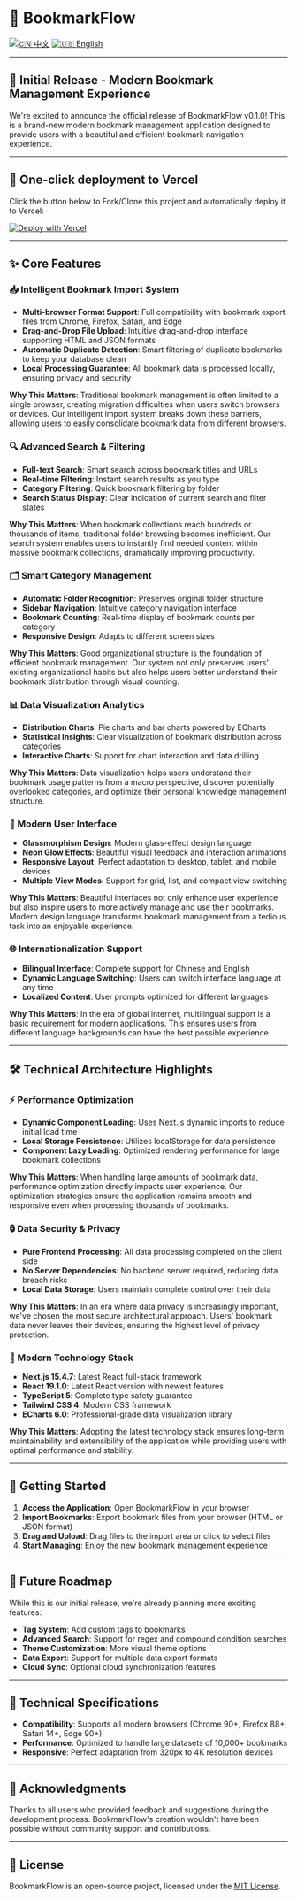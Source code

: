 # 📕 BookmarkFlow

[![🇨🇳 中文](https://img.shields.io/badge/lang-中文-red.svg)](README.md)
[![🇺🇸 English](https://img.shields.io/badge/lang-English-blue.svg)](README-en.md)

---

## 🎉 Initial Release - Modern Bookmark Management Experience

We're excited to announce the official release of BookmarkFlow v0.1.0! This is a brand-new modern bookmark management application designed to provide users with a beautiful and efficient bookmark navigation experience.

---

## 🚀 One-click deployment to Vercel

Click the button below to Fork/Clone this project and automatically deploy it to Vercel:

[![Deploy with Vercel](https://vercel.com/button)](https://vercel.com/new/clone?repository-url=https://github.com/Adoubf/BookmarkFlow&project-name=bookmark-flow&repository-name=BookmarkFlow)

---

## ✨ Core Features

### 📥 Intelligent Bookmark Import System
- **Multi-browser Format Support**: Full compatibility with bookmark export files from Chrome, Firefox, Safari, and Edge
- **Drag-and-Drop File Upload**: Intuitive drag-and-drop interface supporting HTML and JSON formats
- **Automatic Duplicate Detection**: Smart filtering of duplicate bookmarks to keep your database clean
- **Local Processing Guarantee**: All bookmark data is processed locally, ensuring privacy and security

**Why This Matters**: Traditional bookmark management is often limited to a single browser, creating migration difficulties when users switch browsers or devices. Our intelligent import system breaks down these barriers, allowing users to easily consolidate bookmark data from different browsers.

### 🔍 Advanced Search & Filtering
- **Full-text Search**: Smart search across bookmark titles and URLs
- **Real-time Filtering**: Instant search results as you type
- **Category Filtering**: Quick bookmark filtering by folder
- **Search Status Display**: Clear indication of current search and filter states

**Why This Matters**: When bookmark collections reach hundreds or thousands of items, traditional folder browsing becomes inefficient. Our search system enables users to instantly find needed content within massive bookmark collections, dramatically improving productivity.

### 🗂️ Smart Category Management
- **Automatic Folder Recognition**: Preserves original folder structure
- **Sidebar Navigation**: Intuitive category navigation interface
- **Bookmark Counting**: Real-time display of bookmark counts per category
- **Responsive Design**: Adapts to different screen sizes

**Why This Matters**: Good organizational structure is the foundation of efficient bookmark management. Our system not only preserves users' existing organizational habits but also helps users better understand their bookmark distribution through visual counting.

### 📊 Data Visualization Analytics
- **Distribution Charts**: Pie charts and bar charts powered by ECharts
- **Statistical Insights**: Clear visualization of bookmark distribution across categories
- **Interactive Charts**: Support for chart interaction and data drilling

**Why This Matters**: Data visualization helps users understand their bookmark usage patterns from a macro perspective, discover potentially overlooked categories, and optimize their personal knowledge management structure.

### 🎨 Modern User Interface
- **Glassmorphism Design**: Modern glass-effect design language
- **Neon Glow Effects**: Beautiful visual feedback and interaction animations
- **Responsive Layout**: Perfect adaptation to desktop, tablet, and mobile devices
- **Multiple View Modes**: Support for grid, list, and compact view switching

**Why This Matters**: Beautiful interfaces not only enhance user experience but also inspire users to more actively manage and use their bookmarks. Modern design language transforms bookmark management from a tedious task into an enjoyable experience.

### 🌐 Internationalization Support
- **Bilingual Interface**: Complete support for Chinese and English
- **Dynamic Language Switching**: Users can switch interface language at any time
- **Localized Content**: User prompts optimized for different languages

**Why This Matters**: In the era of global internet, multilingual support is a basic requirement for modern applications. This ensures users from different language backgrounds can have the best possible experience.

---

## 🛠️ Technical Architecture Highlights

### ⚡ Performance Optimization
- **Dynamic Component Loading**: Uses Next.js dynamic imports to reduce initial load time
- **Local Storage Persistence**: Utilizes localStorage for data persistence
- **Component Lazy Loading**: Optimized rendering performance for large bookmark collections

**Why This Matters**: When handling large amounts of bookmark data, performance optimization directly impacts user experience. Our optimization strategies ensure the application remains smooth and responsive even when processing thousands of bookmarks.

### 🔒 Data Security & Privacy
- **Pure Frontend Processing**: All data processing completed on the client side
- **No Server Dependencies**: No backend server required, reducing data breach risks
- **Local Data Storage**: Users maintain complete control over their data

**Why This Matters**: In an era where data privacy is increasingly important, we've chosen the most secure architectural approach. Users' bookmark data never leaves their devices, ensuring the highest level of privacy protection.

### 🎯 Modern Technology Stack
- **Next.js 15.4.7**: Latest React full-stack framework
- **React 19.1.0**: Latest React version with newest features
- **TypeScript 5**: Complete type safety guarantee
- **Tailwind CSS 4**: Modern CSS framework
- **ECharts 6.0**: Professional-grade data visualization library

**Why This Matters**: Adopting the latest technology stack ensures long-term maintainability and extensibility of the application while providing users with optimal performance and stability.

---

## 🚀 Getting Started

1. **Access the Application**: Open BookmarkFlow in your browser
2. **Import Bookmarks**: Export bookmark files from your browser (HTML or JSON format)
3. **Drag and Upload**: Drag files to the import area or click to select files
4. **Start Managing**: Enjoy the new bookmark management experience

---

## 🔮 Future Roadmap

While this is our initial release, we're already planning more exciting features:

- **Tag System**: Add custom tags to bookmarks
- **Advanced Search**: Support for regex and compound condition searches
- **Theme Customization**: More visual theme options
- **Data Export**: Support for multiple data export formats
- **Cloud Sync**: Optional cloud synchronization features

---

## 📝 Technical Specifications

- **Compatibility**: Supports all modern browsers (Chrome 90+, Firefox 88+, Safari 14+, Edge 90+)
- **Performance**: Optimized to handle large datasets of 10,000+ bookmarks
- **Responsive**: Perfect adaptation from 320px to 4K resolution devices

---

## 🙏 Acknowledgments

Thanks to all users who provided feedback and suggestions during the development process. BookmarkFlow's creation wouldn't have been possible without community support and contributions.

---

## 📄 License

BookmarkFlow is an open-source project, licensed under the [MIT License](LICENSE).
